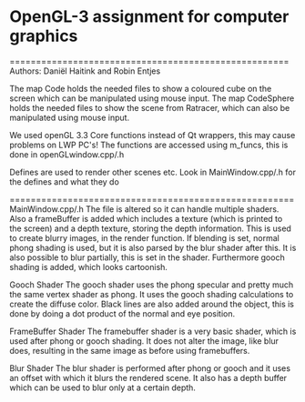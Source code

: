 # OpenGL-3 assignment for computer graphics
=====================================================
Authors: Daniël Haitink and Robin Entjes

The map Code holds the needed files to show a coloured cube on the screen which can be manipulated using mouse input.
The map CodeSphere holds the needed files to show the scene from Ratracer, which can also be manipulated using mouse input.

We used openGL 3.3 Core functions instead of Qt wrappers, this may cause problems on LWP PC's!
The functions are accessed using m_funcs, this is done in openGLwindow.cpp/.h

Defines are used to render other scenes etc. Look in MainWindow.cpp/.h for the defines and what they do

======================================================
MainWindow.cpp/.h
The file is altered so it can handle multiple shaders. Also a frameBuffer is added which includes a texture (which is printed to the screen) and a depth texture, storing the depth information. This is used to create blurry images, in the render function. If blending is set, normal phong shading is used, but it is also parsed by the blur shader after this. It is also possible to blur partially, this is set in the shader. Furthermore gooch shading is added, which looks cartoonish.

Gooch Shader
The gooch shader uses the phong specular and pretty much the same vertex shader as phong. It uses the gooch shading calculations to create the diffuse color. Black lines are also added around the object, this is done by doing a dot product of the normal and eye position.

FrameBuffer Shader
The framebuffer shader is a very basic shader, which is used after phong or gooch shading. It does not alter the image, like blur does, resulting in the same image as before using framebuffers.

Blur Shader
The blur shader is performed after phong or gooch and it uses an offset with which it blurs the rendered scene. It also has a depth buffer which can be used to blur only at a certain depth.
